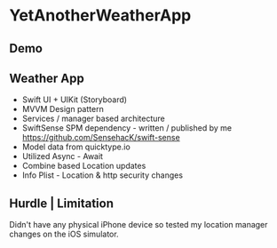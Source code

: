 # YetAnotherWeatherApp


## Demo





## Weather App

- Swift UI + UIKit (Storyboard)
- MVVM Design pattern
- Services / manager based architecture
- SwiftSense SPM dependency - written / published by me https://github.com/SensehacK/swift-sense
- Model data from quicktype.io
- Utilized Async - Await
- Combine based Location updates
- Info Plist - Location & http security changes

## Hurdle | Limitation

Didn't have any physical iPhone device so tested my location manager changes on the iOS simulator.
